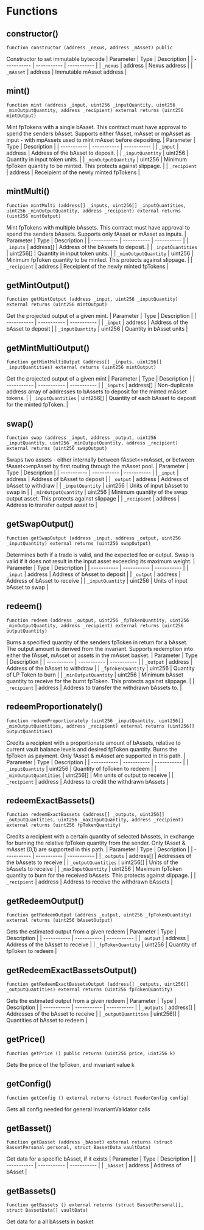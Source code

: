 # Functions

## constructor()
`function constructor (address _nexus, address _mAsset) public`

Constructor to set immutable bytecode
| Parameter   | Type        | Description |
| ----------- | ----------- | ----------- | 
| `_nexus` | address | Nexus address |
| `_mAsset` | address | Immutable mAsset address |

## mint()
`function mint (address _input, uint256 _inputQuantity, uint256 _minOutputQuantity, address _recipient) external returns (uint256 mintOutput)`

Mint fpTokens with a single bAsset. This contract must have approval to spend the senders bAsset.Supports either fAsset, mAsset or mpAsset as input - with mpAssets used to mint mAsset before depositing.
| Parameter   | Type        | Description |
| ----------- | ----------- | ----------- | 
| `_input` | address | Address of the bAsset to deposit. |
| `_inputQuantity` | uint256 | Quantity in input token units. |
| `_minOutputQuantity` | uint256 | Minimum fpToken quantity to be minted. This protects against slippage. |
| `_recipient` | address | Receipient of the newly minted fpTokens |

## mintMulti()
`function mintMulti (address[] _inputs, uint256[] _inputQuantities, uint256 _minOutputQuantity, address _recipient) external returns (uint256 mintOutput)`

Mint fpTokens with multiple bAssets. This contract must have approval to spend the senders bAssets.Supports only fAsset or mAsset as inputs.
| Parameter   | Type        | Description |
| ----------- | ----------- | ----------- | 
| `_inputs` | address[] | Address of the bAssets to deposit. |
| `_inputQuantities` | uint256[] | Quantity in input token units. |
| `_minOutputQuantity` | uint256 | Minimum fpToken quantity to be minted. This protects against slippage. |
| `_recipient` | address | Receipient of the newly minted fpTokens |

## getMintOutput()
`function getMintOutput (address _input, uint256 _inputQuantity) external returns (uint256 mintOutput)`

Get the projected output of a given mint.
| Parameter   | Type        | Description |
| ----------- | ----------- | ----------- | 
| `_input` | address | Address of the bAsset to deposit |
| `_inputQuantity` | uint256 | Quantity in bAsset units |

## getMintMultiOutput()
`function getMintMultiOutput (address[] _inputs, uint256[] _inputQuantities) external returns (uint256 mintOutput)`

Get the projected output of a given mint
| Parameter   | Type        | Description |
| ----------- | ----------- | ----------- | 
| `_inputs` | address[] | Non-duplicate address array of addresses to bAssets to deposit for the minted mAsset tokens. |
| `_inputQuantities` | uint256[] | Quantity of each bAsset to deposit for the minted fpToken. |

## swap()
`function swap (address _input, address _output, uint256 _inputQuantity, uint256 _minOutputQuantity, address _recipient) external returns (uint256 swapOutput)`

Swaps two assets - either internally between fAsset<>mAsset, or between fAsset<>mpAsset byfirst routing through the mAsset pool.
| Parameter   | Type        | Description |
| ----------- | ----------- | ----------- | 
| `_input` | address | Address of bAsset to deposit |
| `_output` | address | Address of bAsset to withdraw |
| `_inputQuantity` | uint256 | Units of input bAsset to swap in |
| `_minOutputQuantity` | uint256 | Minimum quantity of the swap output asset. This protects against slippage |
| `_recipient` | address | Address to transfer output asset to |

## getSwapOutput()
`function getSwapOutput (address _input, address _output, uint256 _inputQuantity) external returns (uint256 swapOutput)`

Determines both if a trade is valid, and the expected fee or output.Swap is valid if it does not result in the input asset exceeding its maximum weight.
| Parameter   | Type        | Description |
| ----------- | ----------- | ----------- | 
| `_input` | address | Address of bAsset to deposit |
| `_output` | address | Address of bAsset to receive |
| `_inputQuantity` | uint256 | Units of input bAsset to swap |

## redeem()
`function redeem (address _output, uint256 _fpTokenQuantity, uint256 _minOutputQuantity, address _recipient) external returns (uint256 outputQuantity)`

Burns a specified quantity of the senders fpToken in return for a bAsset. The output amount is derivedfrom the invariant. Supports redemption into either the fAsset, mAsset or assets in the mAsset basket.
| Parameter   | Type        | Description |
| ----------- | ----------- | ----------- | 
| `_output` | address | Address of the bAsset to withdraw |
| `_fpTokenQuantity` | uint256 | Quantity of LP Token to burn |
| `_minOutputQuantity` | uint256 | Minimum bAsset quantity to receive for the burnt fpToken. This protects against slippage. |
| `_recipient` | address | Address to transfer the withdrawn bAssets to. |

## redeemProportionately()
`function redeemProportionately (uint256 _inputQuantity, uint256[] _minOutputQuantities, address _recipient) external returns (uint256[] outputQuantities)`

Credits a recipient with a proportionate amount of bAssets, relative to current vaultbalance levels and desired fpToken quantity. Burns the fpToken as payment. Only fAsset & mAsset are supported in this path.
| Parameter   | Type        | Description |
| ----------- | ----------- | ----------- | 
| `_inputQuantity` | uint256 | Quantity of fpToken to redeem |
| `_minOutputQuantities` | uint256[] | Min units of output to receive |
| `_recipient` | address | Address to credit the withdrawn bAssets |

## redeemExactBassets()
`function redeemExactBassets (address[] _outputs, uint256[] _outputQuantities, uint256 _maxInputQuantity, address _recipient) external returns (uint256 fpTokenQuantity)`

Credits a recipient with a certain quantity of selected bAssets, in exchange for burning the relative fpToken quantity from the sender. Only fAsset & mAsset (0,1) are supported in this path.
| Parameter   | Type        | Description |
| ----------- | ----------- | ----------- | 
| `_outputs` | address[] | Addresses of the bAssets to receive |
| `_outputQuantities` | uint256[] | Units of the bAssets to receive |
| `_maxInputQuantity` | uint256 | Maximum fpToken quantity to burn for the received bAssets. This protects against slippage. |
| `_recipient` | address | Address to receive the withdrawn bAssets |

## getRedeemOutput()
`function getRedeemOutput (address _output, uint256 _fpTokenQuantity) external returns (uint256 bAssetOutput)`

Gets the estimated output from a given redeem
| Parameter   | Type        | Description |
| ----------- | ----------- | ----------- | 
| `_output` | address | Address of the bAsset to receive |
| `_fpTokenQuantity` | uint256 | Quantity of fpToken to redeem |

## getRedeemExactBassetsOutput()
`function getRedeemExactBassetsOutput (address[] _outputs, uint256[] _outputQuantities) external returns (uint256 fpTokenQuantity)`

Gets the estimated output from a given redeem
| Parameter   | Type        | Description |
| ----------- | ----------- | ----------- | 
| `_outputs` | address[] | Addresses of the bAsset to receive |
| `_outputQuantities` | uint256[] | Quantities of bAsset to redeem |

## getPrice()
`function getPrice () public returns (uint256 price, uint256 k)`

Gets the price of the fpToken, and invariant value k

## getConfig()
`function getConfig () external returns (struct FeederConfig config)`

Gets all config needed for general InvariantValidator calls

## getBasset()
`function getBasset (address _bAsset) external returns (struct BassetPersonal personal, struct BassetData vaultData)`

Get data for a specific bAsset, if it exists
| Parameter   | Type        | Description |
| ----------- | ----------- | ----------- | 
| `_bAsset` | address | Address of bAsset |

## getBassets()
`function getBassets () external returns (struct BassetPersonal[], struct BassetData[] vaultData)`

Get data for a all bAssets in basket

